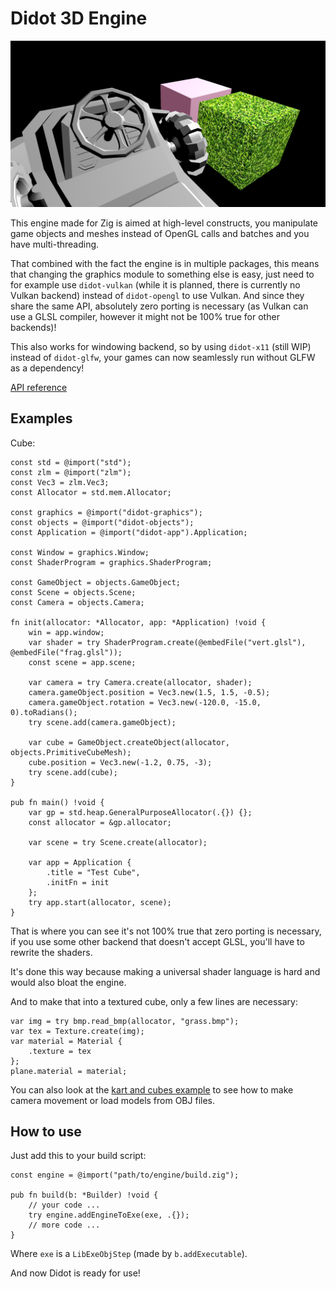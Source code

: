 # Didot 3D Engine

![A kart and 2 cubes rendering with Didot](https://raw.githubusercontent.com/zenith391/didot/master/examples/kart-and-cubes.png)

This engine made for Zig is aimed at high-level constructs, you manipulate game objects and meshes instead of OpenGL calls and batches and you have multi-threading.

That combined with the fact the engine is in multiple packages, this means that changing the graphics module to something else is easy,
just need to for example use `didot-vulkan` (while it is planned, there is currently no Vulkan backend) instead of `didot-opengl` to use Vulkan. And since they share the same API, absolutely zero porting is necessary (as Vulkan can use a GLSL compiler, however it might not be 100% true for other backends)!

This also works for windowing backend, so by using `didot-x11` (still WIP) instead of `didot-glfw`, your games can now seamlessly run without GLFW as a dependency!

[API reference](https://zenith391.github.io/didot/#root)

## Examples

Cube:
```zig
const std = @import("std");
const zlm = @import("zlm");
const Vec3 = zlm.Vec3;
const Allocator = std.mem.Allocator;

const graphics = @import("didot-graphics");
const objects = @import("didot-objects");
const Application = @import("didot-app").Application;

const Window = graphics.Window;
const ShaderProgram = graphics.ShaderProgram;

const GameObject = objects.GameObject;
const Scene = objects.Scene;
const Camera = objects.Camera;

fn init(allocator: *Allocator, app: *Application) !void {
    win = app.window;
    var shader = try ShaderProgram.create(@embedFile("vert.glsl"), @embedFile("frag.glsl"));
    const scene = app.scene;

    var camera = try Camera.create(allocator, shader);
    camera.gameObject.position = Vec3.new(1.5, 1.5, -0.5);
    camera.gameObject.rotation = Vec3.new(-120.0, -15.0, 0).toRadians();
    try scene.add(camera.gameObject);

    var cube = GameObject.createObject(allocator, objects.PrimitiveCubeMesh);
    cube.position = Vec3.new(-1.2, 0.75, -3);
    try scene.add(cube);
}

pub fn main() !void {
    var gp = std.heap.GeneralPurposeAllocator(.{}) {};
    const allocator = &gp.allocator;

    var scene = try Scene.create(allocator);

    var app = Application {
        .title = "Test Cube",
        .initFn = init
    };
    try app.start(allocator, scene);
}
```
That is where you can see it's not 100% true that zero porting is necessary, if you use some other backend that doesn't accept GLSL, you'll have to rewrite the shaders.

It's done this way because making a universal shader language is hard and would also bloat the engine.

And to make that into a textured cube, only a few lines are necessary:
```zig
var img = try bmp.read_bmp(allocator, "grass.bmp");
var tex = Texture.create(img);
var material = Material {
    .texture = tex
};
plane.material = material;
```

You can also look at the [kart and cubes example](https://github.com/zenith391/didot/blob/master/examples/kart-and-cubes/example-scene.zig) to see how to make camera movement or load models from OBJ files.

## How to use

Just add this to your build script:
```zig
const engine = @import("path/to/engine/build.zig");

pub fn build(b: *Builder) !void {
    // your code ...
    try engine.addEngineToExe(exe, .{});
    // more code ...
}
```
Where `exe` is a `LibExeObjStep` (made by `b.addExecutable`).

And now Didot is ready for use!
